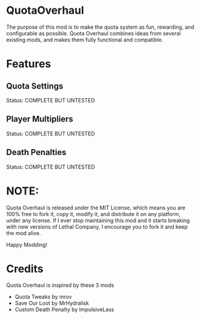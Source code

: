 # QuotaOverhaul

The purpose of this mod is to make the quota system as fun, rewarding, and configurable as possible.
Quota Overhaul combines ideas from several existing mods, and makes them fully functional and compatible.

# Features

## Quota Settings

Status: COMPLETE BUT UNTESTED

## Player Multipliers

Status: COMPLETE BUT UNTESTED

## Death Penalties

Status: COMPLETE BUT UNTESTED

# NOTE:

Quota Overhaul is released under the MIT License, which means you are 100% free to fork it, copy it, modify it, and distribute it on any platform, under any license. If I ever stop maintaining this mod and it starts breaking with new versions of Lethal Company, I encourage you to fork it and keep the mod alive.

Happy Modding!

# Credits

Quota Overhaul is inspired by these 3 mods
- Quota Tweaks by mrov
- Save Our Loot by MrHydralisk
- Custom Death Penalty by ImpulsiveLass